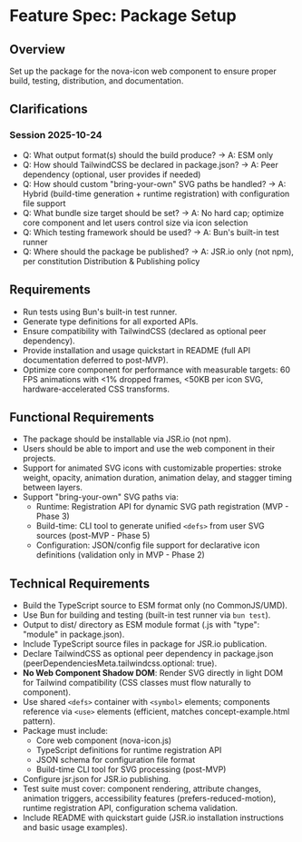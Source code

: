 # Feature Spec: Package Setup

## Overview
Set up the package for the nova-icon web component to ensure proper build, testing, distribution, and documentation.

## Clarifications

### Session 2025-10-24
- Q: What output format(s) should the build produce? → A: ESM only
- Q: How should TailwindCSS be declared in package.json? → A: Peer dependency (optional, user provides if needed)
- Q: How should custom "bring-your-own" SVG paths be handled? → A: Hybrid (build-time generation + runtime registration) with configuration file support
- Q: What bundle size target should be set? → A: No hard cap; optimize core component and let users control size via icon selection
- Q: Which testing framework should be used? → A: Bun's built-in test runner
- Q: Where should the package be published? → A: JSR.io only (not npm), per constitution Distribution & Publishing policy

## Requirements
- Run tests using Bun's built-in test runner.
- Generate type definitions for all exported APIs.
- Ensure compatibility with TailwindCSS (declared as optional peer dependency).
- Provide installation and usage quickstart in README (full API documentation deferred to post-MVP).
- Optimize core component for performance with measurable targets: 60 FPS animations with <1% dropped frames, <50KB per icon SVG, hardware-accelerated CSS transforms.

## Functional Requirements
- The package should be installable via JSR.io (not npm).
- Users should be able to import and use the web component in their projects.
- Support for animated SVG icons with customizable properties: stroke weight, opacity, animation duration, animation delay, and stagger timing between layers.
- Support "bring-your-own" SVG paths via:
  - Runtime: Registration API for dynamic SVG path registration (MVP - Phase 3)
  - Build-time: CLI tool to generate unified `<defs>` from user SVG sources (post-MVP - Phase 5)
  - Configuration: JSON/config file support for declarative icon definitions (validation only in MVP - Phase 2)

## Technical Requirements
- Build the TypeScript source to ESM format only (no CommonJS/UMD).
- Use Bun for building and testing (built-in test runner via `bun test`).
- Output to dist/ directory as ESM module format (.js with "type": "module" in package.json).
- Include TypeScript source files in package for JSR.io publication.
- Declare TailwindCSS as optional peer dependency in package.json (peerDependenciesMeta.tailwindcss.optional: true).
- **No Web Component Shadow DOM**: Render SVG directly in light DOM for Tailwind compatibility (CSS classes must flow naturally to component).
- Use shared `<defs>` container with `<symbol>` elements; components reference via `<use>` elements (efficient, matches concept-example.html pattern).
- Package must include:
  - Core web component (nova-icon.js)
  - TypeScript definitions for runtime registration API
  - JSON schema for configuration file format
  - Build-time CLI tool for SVG processing (post-MVP)
- Configure jsr.json for JSR.io publishing.
- Test suite must cover: component rendering, attribute changes, animation triggers, accessibility features (prefers-reduced-motion), runtime registration API, configuration schema validation.
- Include README with quickstart guide (JSR.io installation instructions and basic usage examples).